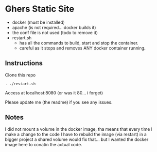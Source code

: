 # Ghers Static Site
- docker (must be installed)
- apache (is not required... docker builds it)
- the conf file is not used (todo to remove it)
- restart.sh 
  - has all the commands to build, start and stop the container.
  - careful as it stops and removes ANY docker container running.

## Instructions
Clone this repo
```
. ./restart.sh
```
Access at localhost:8080 (or was it 80... i forget)

Please update me (the readme) if you see any issues.

## Notes
I did not mount a volume in the docker image, tha means that every time I make a change
to the code I have to rebuild the image (via restart) in a bigger project a shared 
volume would fix that... but I wanted the docker image here to conatin the actual code.
